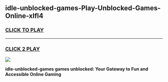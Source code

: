 
## idle-unblocked-games-Play-Unblocked-Games-Online-xlfl4
<h3>
<a href="https://premium76.site?title=idle-unblocked-games&ref=25A">CLICK TO PLAY</a></h3>
<hr>

<h3>
<a href="https://premium76.site?title=idle-unblocked-games&ref=25A">CLICK 2 PLAY</a>
  
</h3>

<a href="https://premium76.site?title=idle-unblocked-games&ref=25A"><img src="https://clearcache.store/games.png"></a>


**idle-unblocked-games games unblocked: Your Gateway to Fun and Accessible Online Gaming**
